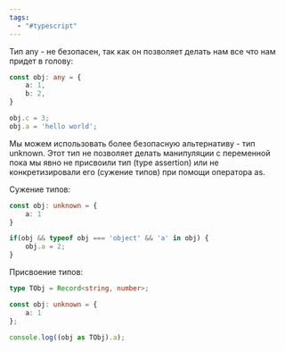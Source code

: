 ```yaml
---
tags:
  - "#typescript"
---
```



Тип any - не безопасен, так как он позволяет делать нам все что нам придет в голову:

```ts
const obj: any = {
	a: 1,
	b: 2,
}

obj.c = 3;
obj.a = 'hello world';
```

Мы можем использовать более безопасную альтернативу - тип unknown. Этот тип не позволяет делать манипуляции с переменной пока мы явно не присвоили тип (type assertion) или не конкретизировали его (сужение типов) при помощи оператора as.

Сужение типов:

```ts
const obj: unknown = {
	a: 1
}

if(obj && typeof obj === 'object' && 'a' in obj) {
	obj.a = 2;
}
```

Присвоение типов:

```ts
type TObj = Record<string, number>;

const obj: unknown = {
	a: 1
};

console.log((obj as TObj).a);
```